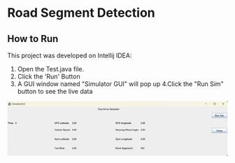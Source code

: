 # Road Segment Detection

## How to Run

This project was developed on Intellij IDEA: 
1. Open the Test.java file.
2. Click the 'Run' Button
3. A GUI window named "Simulator GUI" will pop up
4.Click the "Run Sim" button to see the live data

![image](Simulator.png "Simulator")